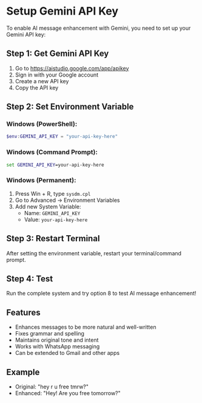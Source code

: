 # Setup Gemini API Key

To enable AI message enhancement with Gemini, you need to set up your Gemini API key:

## Step 1: Get Gemini API Key
1. Go to https://aistudio.google.com/app/apikey
2. Sign in with your Google account
3. Create a new API key
4. Copy the API key

## Step 2: Set Environment Variable

### Windows (PowerShell):
```powershell
$env:GEMINI_API_KEY = "your-api-key-here"
```

### Windows (Command Prompt):
```cmd
set GEMINI_API_KEY=your-api-key-here
```

### Windows (Permanent):
1. Press Win + R, type `sysdm.cpl`
2. Go to Advanced → Environment Variables
3. Add new System Variable:
   - Name: `GEMINI_API_KEY`
   - Value: `your-api-key-here`

## Step 3: Restart Terminal
After setting the environment variable, restart your terminal/command prompt.

## Step 4: Test
Run the complete system and try option 8 to test AI message enhancement!

## Features
- Enhances messages to be more natural and well-written
- Fixes grammar and spelling
- Maintains original tone and intent
- Works with WhatsApp messaging
- Can be extended to Gmail and other apps

## Example
- Original: "hey r u free tmrw?"
- Enhanced: "Hey! Are you free tomorrow?"
